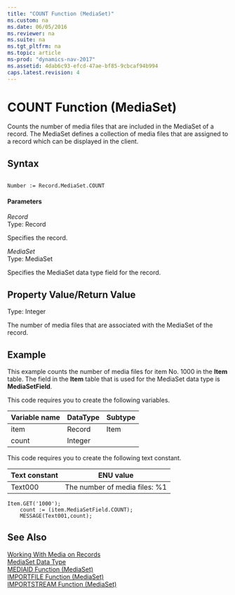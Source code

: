 ```yaml
---
title: "COUNT Function (MediaSet)"
ms.custom: na
ms.date: 06/05/2016
ms.reviewer: na
ms.suite: na
ms.tgt_pltfrm: na
ms.topic: article
ms-prod: "dynamics-nav-2017"
ms.assetid: 4dab6c93-efcd-47ae-bf85-9cbcaf94b994
caps.latest.revision: 4
---
```

# COUNT Function (MediaSet)
Counts the number of media files that are included in the MediaSet of a record. The MediaSet defines a collection of media files that are assigned to a record which can be displayed in the client.  

## Syntax  

```  

Number := Record.MediaSet.COUNT  
```  

#### Parameters  
 *Record*  
 Type: Record  

 Specifies the record.  

 *MediaSet*  
 Type: MediaSet  

 Specifies the MediaSet data type field for the record.  

## Property Value/Return Value  
 Type: Integer  

 The number of media files that are associated with the MediaSet of the record.  

## Example  
 This example counts the number of media files for item No. 1000 in the **Item** table. The field in the **Item** table that is used for the MediaSet data type is **MediaSetField**.  

 This code requires you to create the following variables.

|Variable name|DataType|Subtype|  
|-------------------|--------------|-------------|  
|item|Record|Item|  
|count|Integer||  

 This code requires you to create the following text constant.  

|Text constant|ENU value|  
|-------------------|---------------|  
|Text000|The number of media files: %1|  

```  
Item.GET('1000');  
    count := (item.MediaSetField.COUNT);  
    MESSAGE(Text001,count);  
```  

## See Also  
[Working With Media on Records](Working-With-Media-on-Records.md)  
 [MediaSet Data Type](MediaSet-Data-Type.md)   
 [MEDIAID Function \(MediaSet\)](MEDIAID-Function--MediaSet-.md)   
 [IMPORTFILE Function \(MediaSet\)](IMPORTFILE-Function--MediaSet-.md)   
 [IMPORTSTREAM Function \(MediaSet\)](IMPORTSTREAM-Function--MediaSet-.md)
